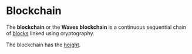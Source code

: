 # Blockchain

The **blockchain** or the **Waves blockchain** is a continuous sequential chain of [blocks](/blockchain/block.md) linked using cryptography.

The blockchain has the [height](/blockchain/blockchain-height.md).
